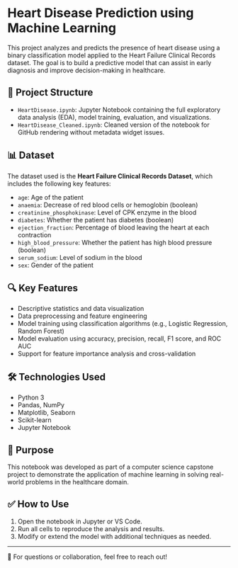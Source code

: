 # Heart Disease Prediction using Machine Learning

This project analyzes and predicts the presence of heart disease using a binary classification model applied to the Heart Failure Clinical Records dataset. The goal is to build a predictive model that can assist in early diagnosis and improve decision-making in healthcare.

## 📁 Project Structure

- `HeartDisease.ipynb`: Jupyter Notebook containing the full exploratory data analysis (EDA), model training, evaluation, and visualizations.
- `HeartDisease_Cleaned.ipynb`: Cleaned version of the notebook for GitHub rendering without metadata widget issues.

## 📊 Dataset

The dataset used is the **Heart Failure Clinical Records Dataset**, which includes the following key features:

- `age`: Age of the patient
- `anaemia`: Decrease of red blood cells or hemoglobin (boolean)
- `creatinine_phosphokinase`: Level of CPK enzyme in the blood
- `diabetes`: Whether the patient has diabetes (boolean)
- `ejection_fraction`: Percentage of blood leaving the heart at each contraction
- `high_blood_pressure`: Whether the patient has high blood pressure (boolean)
- `serum_sodium`: Level of sodium in the blood
- `sex`: Gender of the patient

## 🔍 Key Features

- Descriptive statistics and data visualization
- Data preprocessing and feature engineering
- Model training using classification algorithms (e.g., Logistic Regression, Random Forest)
- Model evaluation using accuracy, precision, recall, F1 score, and ROC AUC
- Support for feature importance analysis and cross-validation

## 🛠️ Technologies Used

- Python 3
- Pandas, NumPy
- Matplotlib, Seaborn
- Scikit-learn
- Jupyter Notebook

## 🧠 Purpose

This notebook was developed as part of a computer science capstone project to demonstrate the application of machine learning in solving real-world problems in the healthcare domain.

## ✅ How to Use

1. Open the notebook in Jupyter or VS Code.
2. Run all cells to reproduce the analysis and results.
3. Modify or extend the model with additional techniques as needed.

---

📌 For questions or collaboration, feel free to reach out!
